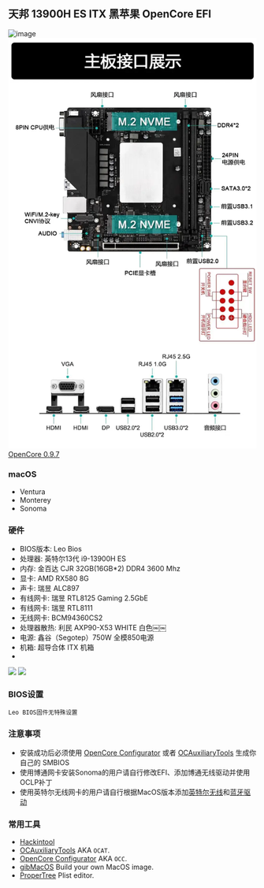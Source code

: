 ## 天邦 13900H ES ITX 黑苹果 OpenCore EFI

![image](Screenshot/Motherbord.jpg)
![image](Screenshot/un2.webp)
[OpenCore 0.9.7](https://github.com/acidanthera/OpenCorePkg)


### macOS

- Ventura
- Monterey
- Sonoma


### 硬件

- BIOS版本: Leo Bios
- 处理器: 英特尔13代 i9-13900H ES
- 内存: 金百达 CJR 32GB(16GB*2) DDR4 3600 Mhz
- 显卡: AMD RX580 8G
- 声卡: 瑞昱 ALC897
- 有线网卡: 瑞昱 RTL8125 Gaming 2.5GbE
- 有线网卡: 瑞昱 RTL8111
- 无线网卡: BCM94360CS2
- 处理器散热: 利民 AXP90-X53 WHITE 白色￼￼
- 电源: 鑫谷（Segotep）750W 全模850电源
- 机箱: 超导合体 ITX 机箱
- 
![](https://cdn.jsdelivr.net/gh/igeekbb/OSS@main/2024/202401031449361.jpeg)
![](https://cdn.jsdelivr.net/gh/igeekbb/OSS@main/2024/202401031450458.jpeg)
### BIOS设置

```
Leo BIOS固件无特殊设置
```


### 注意事项

 - 安装成功后必须使用 [OpenCore Configurator](https://mackie100projects.altervista.org/opencore-configurator/) 或者 [OCAuxiliaryTools](https://github.com/ic005k/OCAuxiliaryTools) 生成你自己的 SMBIOS
 - 使用博通网卡安装Sonoma的用户请自行修改EFI、添加博通无线驱动并使用OCLP补丁
 - 使用英特尔无线网卡的用户请自行根据MacOS版本添加[英特尔无线](https://hackintosh.club/d/10000015)和[蓝牙驱动](https://hackintosh.club/d/10000017)


### 常用工具

- [Hackintool](https://github.com/headkaze/Hackintool) 
- [OCAuxiliaryTools](https://github.com/ic005k/OCAuxiliaryTools) AKA `OCAT`.
- [OpenCore Configurator](https://mackie100projects.altervista.org/opencore-configurator/) AKA `OCC`.
- [gibMacOS](https://github.com/corpnewt/gibMacOS) Build your own MacOS image.
- [ProperTree](https://github.com/corpnewt/ProperTree) Plist editor.


